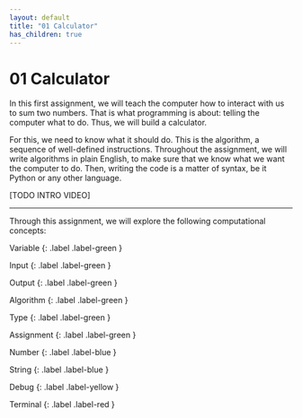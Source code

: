 ```yaml
---
layout: default
title: "01 Calculator"
has_children: true
---
```


# 01 Calculator

In this first assignment, we will teach the computer how to interact with us to sum two numbers. That is what programming is about: telling the computer what to do. Thus, we will build a calculator. 

For this, we need to know what it should do. This is the algorithm, a sequence of well-defined instructions. Throughout the assignment, we will write algorithms in plain English, to make sure that we know what we want the computer to do. Then, writing the code is a matter of syntax, be it Python or any other language.

[TODO INTRO VIDEO]

---

Through this assignment, we will explore the following computational concepts:

Variable
{: .label .label-green }

Input
{: .label .label-green }

Output
{: .label .label-green }

Algorithm
{: .label .label-green }

Type
{: .label .label-green }

Assignment
{: .label .label-green }

Number
{: .label .label-blue }

String
{: .label .label-blue }

Debug
{: .label .label-yellow }

Terminal
{: .label .label-red }
